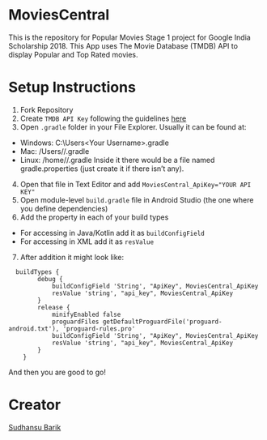 # MoviesCentral
This is the repository for Popular Movies Stage 1 project for Google India Scholarship 2018.
This App uses The Movie Database (TMDB) API to display Popular and Top Rated movies.

# Setup Instructions
1. Fork Repository
2. Create `TMDB API Key` following the guidelines [here](https://developers.themoviedb.org/3/getting-started/introduction)
3. Open `.gradle` folder in your File Explorer. Usually it can be found at:
* Windows: C:\Users\<Your Username>\.gradle
* Mac: /Users/<Your Username>/.gradle
* Linux: /home/<Your Username>/.gradle
Inside it there would be a file named gradle.properties (just create it if there isn’t any).
4. Open that file in Text Editor and add `MoviesCentral_ApiKey="YOUR API KEY"`
5. Open module-level `build.gradle` file in Android Studio (the one where you define dependencies)
6. Add the property in each of your build types
* For accessing in Java/Kotlin add it as `buildConfigField`
* For accessing in XML add it as `resValue`
7. After addition it might look like:
```
  buildTypes {
        debug {
            buildConfigField 'String', "ApiKey", MoviesCentral_ApiKey
            resValue 'string', "api_key", MoviesCentral_ApiKey
        }
        release {
            minifyEnabled false
            proguardFiles getDefaultProguardFile('proguard-android.txt'), 'proguard-rules.pro'
            buildConfigField 'String', "ApiKey", MoviesCentral_ApiKey
            resValue 'string', "api_key", MoviesCentral_ApiKey
        }
    }
  ```
And then you are good to go!
  
# Creator
[Sudhansu Barik](https://www.linkedin.com/in/sudhansu-barik-007/)
